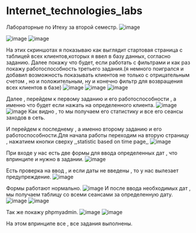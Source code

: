 # Internet_technologies_labs
Лабораторные по Итеху за второй семестр.
![image](https://user-images.githubusercontent.com/92305754/169646793-c396769f-135b-4a82-8644-81481c3083f0.png)

![image](https://user-images.githubusercontent.com/92305754/169646724-20991fe6-233e-4ffa-9fc3-8f3bb1bde2f0.png)
![image](https://user-images.githubusercontent.com/92305754/169646827-2cbecb8e-96a6-438d-b854-c05d06e7491c.png)

На этих скриншотах я показываю как выглядит стартовая страница с таблицей всех клиентов,которых я ввел в базу данных, согласно заданию.
Далее покажу что будет, если работать с фильтрами и как раз покажу работоспособность третьего задания.(я немного поигрался и добавил возможность показывать клиентов не только с отрицательным счетом , но и положительным, ну и конечно фильтр для возвращения всех клиентов в базе)
![image](https://user-images.githubusercontent.com/92305754/169646928-a1663793-7cdf-4158-bdab-b16eb98af1bf.png)
![image](https://user-images.githubusercontent.com/92305754/169646983-6c643ab5-7bcc-4178-bba9-9e78a4b48406.png)
![image](https://user-images.githubusercontent.com/92305754/169647031-7be12faf-25ac-4c60-af4e-05525d478a92.png)

Далее , перейдем к первому заданию и его работоспособности , а именно что будет если нажать на определенного клиента.
![image](https://user-images.githubusercontent.com/92305754/169647105-7da90e7c-ea61-42c5-9889-baf5c70c339a.png)
![image](https://user-images.githubusercontent.com/92305754/169647127-a887eea6-5792-48af-b8da-fbc79ed80164.png)
Как видно , то мы получаем его статистику и все его сеансы заходов в сеть.

И перейдем к последнему , а именно второму заданию и его работоспособности.Для начала работы переходим на вторую страницу , нажатием кнопки сверху ,,statistic based on time page,,
![image](https://user-images.githubusercontent.com/92305754/169647224-c694b8b1-4be9-423a-b1f6-ed306827fa87.png)

При входе у нас есть две формы для ввода определенных дат , что впринципе и нужно в задании.
![image](https://user-images.githubusercontent.com/92305754/169647278-6b889906-aaf1-4aeb-ba18-bd6881555a6b.png)

Есть проверка на ввод , и если даты не введены , то у нас вылезает предупреждение.
![image](https://user-images.githubusercontent.com/92305754/169647306-88b695e6-1f69-4f17-b033-57e13b99e8a5.png)

Формы работают нормально.
![image](https://user-images.githubusercontent.com/92305754/169647332-de07f490-35f5-4562-9985-4dce1a9cf266.png)
И после ввода необходимых дат , мы получаем таблицу со всеми сеансами за определенную дату.
![image](https://user-images.githubusercontent.com/92305754/169647374-8d097de0-2638-48dd-8360-dc0c94477672.png)
![image](https://user-images.githubusercontent.com/92305754/169647397-6aee5632-910e-4c68-af9a-771be5711edd.png)

Так же покажу phpmyadmin.
![image](https://user-images.githubusercontent.com/92305754/169647437-81db9e3e-2e20-44e6-b33e-af9dc4473694.png)
![image](https://user-images.githubusercontent.com/92305754/169647447-c2a67458-0524-4ac9-ade0-6c97a6a696a7.png)

На этом впринципе все , все задания выполнены.
